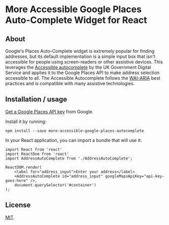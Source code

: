 # More Accessible Google Places Auto-Complete Widget for React

## About

Google's Places Auto-Complete widget is extremely popular for finding addresses, but its default implementation is a simple input box that isn't accessible for people using screen-readers or other assistive devices. This leverages the [Accessible autocomplete](https://github.com/alphagov/accessible-autocomplete) by the UK Government Digital Service and applies it to the Google Places API to make address selection accessible to all. The Accessible Autocomplete follows the [WAI-ARIA](https://www.w3.org/WAI/standards-guidelines/aria/) best practices and is compatible with many assistive technologies.

## Installation / usage

[Get a Google Places API key](https://developers.google.com/places/web-service/get-api-key) from Google.

Install it by running:

```
npm install --save more-accessible-google-places-autocomplete
```

In your React application, you can import a bundle that will use it:

```
import React from 'react'
import ReactDom from 'react'
import AddressAutoComplete from './AddressAutoComplete';

ReactDOM.render(
	<label for="address_input">Enter your address</label>
	<AddressAutoComplete id="address_input" googleMapsApiKey="api-key-goes-here" />,
	document.querySelector('#container')
);
```

## License

[MIT](LICENSE.txt).
